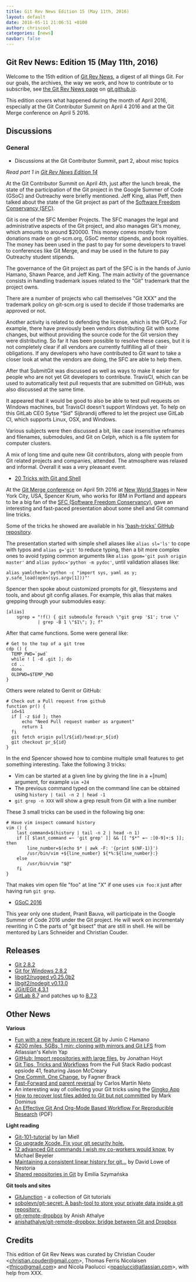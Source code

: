```yaml
---
title: Git Rev News Edition 15 (May 11th, 2016)
layout: default
date: 2016-05-11 21:06:51 +0100
author: chriscool
categories: [news]
navbar: false
---
```


## Git Rev News: Edition 15 (May 11th, 2016)

Welcome to the 15th edition of [Git Rev News](http://git.github.io/rev_news/rev_news.html),
a digest of all things Git. For our goals, the archives, the way we work, and how to contribute or to
subscribe, see [the Git Rev News page](http://git.github.io/rev_news/rev_news.html) on [git.github.io](http://git.github.io).

This edition covers what happened during the month of April 2016,
especially at the Git Contributor Summit on April 4 2016 and at the
Git Merge conference on April 5 2016.

## Discussions

### General

* Discussions at the Git Contributor Summit, part 2, about misc topics

*Read part 1 in [Git Rev News Edition 14](http://git.github.io/rev_news/2016/04/20/edition-14/)* 

At the Git Contributor Summit on April 4th, just after the lunch
break, the state of the participation of the Git project in the Google
Summer of Code (GSoC) and Outreachy were briefly mentioned. Jeff King,
alias Peff, then talked about the state of the Git project as part of
the [Software Freedom Conservancy (SFC)](https://sfconservancy.org/).

Git is one of the SFC Member Projects. The SFC manages the legal and
administrative aspects of the Git project, and also manages Git's
money, which amounts to around $20000. This money comes mostly from
donations made on git-scm.org, GSoC mentor stipends, and book
royalties. The money has been used in the past to pay for some
developers to travel to conferences like Git Merge, and may be used in
the future to pay Outreachy student stipends.

The governance of the Git project as part of the SFC is in the hands
of Junio Hamano, Shawn Pearce, and Jeff King. The main activity of the
governance consists in handling trademark issues related to the "Git"
trademark that the project owns.

There are a number of projects who call themselves "Git XXX" and the
trademark policy on git-scm.org is used to decide if those trademarks
are approved or not.

Another activity is related to defending the license, which is the
GPLv2. For example, there have previously been vendors distributing
Git with some changes, but without providing the source code for the Git version they
were distributing. So far it has been possible to resolve these cases, but
it is not completely clear if all vendors are currently fullfilling all of
their obligations. If any developers who have contributed to Git
want to take a closer look at what the vendors are doing, the SFC are
able to help them.

After that SubmitGit was discussed as well as ways to make it easier
for people who are not yet Git developers to contribute. TravisCI,
which can be used to automatically test pull requests that are
submitted on GitHub, was also discussed at the same time.

It appeared that it would be good to also be able to test pull
requests on Windows machines, but TravisCI doesn't support Windows
yet. To help on this GitLab CEO Sytse "Sid" Sijbrandij offered to
let the project use GitLab CI, which supports Linux, OSX, and Windows.

Various subjects were then discussed a bit, like case insensitive
refnames and filenames, submodules, and Git on Celph, which is a file
system for computer clusters.

A mix of long time and quite new Git contributors, along with people
from Git related projects and companies, attended. The atmosphere was
relaxed and informal. Overall it was a very pleasant event.

* [20 Tricks with Git and Shell](https://speakerdeck.com/nibalizer/20-tricks-with-git-and-bash)

At the [Git Merge conference](http://git-merge.com/) on April 5th 2016
at [New World Stages](http://newworldstages.com/) in New York City,
USA, Spencer Krum, who works for IBM in Portland and appears to be a
big fan of the
[SFC (Software Freedom Conservancy)](https://sfconservancy.org/), gave
an interesting and fast-paced presentation about some shell and Git
command line tricks.

Some of the tricks he showed are available in his
['bash-tricks' GitHub repository](https://github.com/nibalizer/bash-tricks).

The presentation started with simple shell aliases like `alias
sl='ls'` to cope with typos and `alias g='git'` to reduce typing, then
a bit more complex ones to avoid typing common arguments like `alias
gpom='git push origin master'` and `alias pydoc='python -m pydoc'`,
until validation aliases like:

```
alias yamlcheck='python -c "import sys, yaml as y; y.safe_load(open(sys.argv[1]))"'
```

Spencer then spoke about customized prompts for git, filesystems and
tools, and about git config aliases. For example, this alias that makes
grepping through your submodules easy:

```
[alias]
	sgrep = "!f() { git submodule foreach \"git grep '$1'; true \"
			| grep -B 1 \"$1\"; }; f"
```

After that came functions. Some were general like:

```
# Get to the top of a git tree
cdp () {
  TEMP_PWD=`pwd`
  while ! [ -d .git ]; do
  cd ..
  done
  OLDPWD=$TEMP_PWD
}
```

Others were related to Gerrit or GitHub:

```
# Check out a Pull request from github
function pr() {
  id=$1
  if [ -z $id ]; then
      echo "Need Pull request number as argument"
      return 1
  fi
  git fetch origin pull/${id}/head:pr_${id}
  git checkout pr_${id}
}
```

In the end Spencer showed how to combine multiple small features to
get something interesting. Take the following 3 tricks:

* Vim can be started at a given line by giving the line in a +[num] argument, for example `vim +24`
* The previous command typed on the command line can be obtained using `history | tail -n 2 | head -1`
* `git grep -n XXX` will show a grep result from Git with a line number

These 3 small tricks can be used in the following big one:

```
# Have vim inspect command history
vim () {
    last_command=$(history | tail -n 2 | head -n 1)
    if [[ $last_command =~ 'git grep' ]] && [[ "$*" =~ :[0-9]+:$ ]]; then
        line_number=$(echo $* | awk -F: '{print $(NF-1)}')
        /usr/bin/vim +${line_number} ${*%:${line_number}:}
    else
        /usr/bin/vim "$@"
    fi
}
```

That makes vim open file "foo" at line "X" if one uses `vim foo:X`
just after having run `git grep`.

* [GSoC 2016](http://thread.gmane.org/gmane.comp.version-control.git/292308/)

This year only one student, Pranit Bauva, will participate in the
Google Summer of Code 2016 under the Git project. He will work on
incrementaly rewriting in C the parts of "git bisect" that are still
in shell. He will be mentored by Lars Schneider and Christian Couder.

<!---
### Reviews
-->

<!---
### Support
-->

## Releases

* [Git 2.8.2](http://article.gmane.org/gmane.comp.version-control.git/293059/)
* [Git for Windows 2.8.2](https://groups.google.com/d/msg/git-for-windows/-Jur6cdjMjE/m02wl_qCCQAJ)
* [libgit2/rugged v0.25.0b2](https://github.com/libgit2/rugged/releases/tag/v0.25.0b2)
* [libgit2/nodegit v0.13.0](https://github.com/nodegit/nodegit/releases/tag/v0.13.0)
* [JGit/EGit 4.3.1](http://dev.eclipse.org/mhonarc/lists/jgit-dev/msg03139.html)
* [GitLab 8.7](https://about.gitlab.com/2016/04/22/gitlab-8-7-released/) and patches up to [8.7.3](https://about.gitlab.com/2016/05/06/gitlab-8-dot-7-dot-3-released/)

## Other News

__Various__

* [Fun with a new feature in recent Git](https://git-blame.blogspot.de/2016/05/fun-with-new-feature-in-recent-git.html) by Junio C Hamano
* [4200 miles, 5GBs, 1 min: cloning with mirrors and Git LFS](http://blogs.atlassian.com/2016/04/bitbucket-data-center-smart-mirroring-with-git-lfs-support/) from Atlassian's Kelvin Yap
* [GitHub: Import repositories with large files](https://github.com/blog/2163-import-repositories-with-large-files), by Jonathan Hoyt
* [Git Tips, Tricks and Workflows](http://www.fullstackradio.com/41) from the Full Stack Radio podcast epsiode 41, featuring Jason McCreary
* [One Commit. One Change.](https://medium.com/@fagnerbrack/one-commit-one-change-3d10b10cebbf#.1zqmjhd8q) by Fagner Brack
* [Fast-Forward and parent reversal](http://dwim.me/2016/01/11/fast-foward-and-parent-reversal.html) by Carlos Martín Nieto
* An interesting way of collecting your Git tricks using the [Gingko App](https://gingkoapp.com/git-notes)
* [How to recover lost files added to Git but not committed](http://blog.plover.com/2016/04/16/) by Mark Dominus
* [An Effective Git And Org-Mode Based Workflow For Reproducible Research](https://hal.inria.fr/hal-01112795/document) (PDF)

__Light reading__

* [Git-101-tutorial](http://ianmiell.github.io/git-101-tutorial/) by Ian Miell
* [Go upgrade Xcode. Fix your git security hole.](http://rachelbythebay.com/w/2016/05/05/xcode/)
* [12 advanced Git commands I wish my co-workers would know](http://www.askaswiss.com/2016/01/12-useful-advanced-git-commands.html), by Michael Beyeler
* [Maintaining a consistent linear history for git...](http://devblog.nestoria.com/post/98892582763/maintaining-a-consistent-linear-history-for-git) by David Lowe of Nestoria
* [Shared repositories in Git](http://emi.gd/blog/git-submodules/) by Emilia Szymańska

__Git tools and sites__

* [GitJunction](http://gitjunction.com/) - a collection of Git tutorials
* [sobolevn/git-secret: A bash-tool to store your private data inside a git repository.](https://github.com/sobolevn/git-secret)
* [git-remote-dropbox](http://www.anishathalye.com/2015/08/19/git-remote-dropbox/) by Anish Athalye
* [anishathalye/git-remote-dropbox: bridge between Git and Dropbox](https://github.com/anishathalye/git-remote-dropbox)

## Credits

This edition of Git Rev News was curated by Christian Couder &lt;<christian.couder@gmail.com>&gt;,
Thomas Ferris Nicolaisen &lt;<tfnico@gmail.com>&gt; and Nicola Paolucci &lt;<npaolucci@atlassian.com>&gt;,
with help from XXX.
